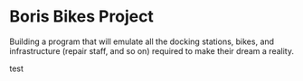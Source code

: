 # Boris Bikes Project

Building a program that will emulate all the docking stations, bikes, and infrastructure (repair staff, and so on) required to make their dream a reality.

test
